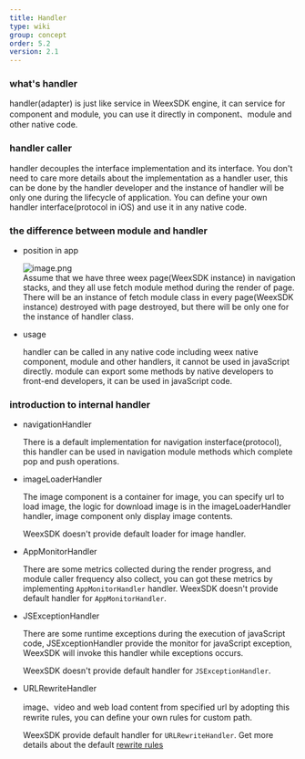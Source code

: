```yaml
---
title: Handler
type: wiki
group: concept
order: 5.2
version: 2.1
---
```


### what's handler
 handler(adapter) is just like service in WeexSDK engine, it can service for component and module, you can use it directly in component、module and other native code.

### handler caller

handler decouples the interface implementation and its interface. You don't need to care more details about the implementation as a handler user, this can be done by the handler developer and the instance of handler will be only one during the lifecycle of application. You can define your own handler interface(protocol in iOS) and use it in any native code.

### the difference between module and handler

- position in app

   ![image.png](http://ata2-img.cn-hangzhou.img-pub.aliyun-inc.com/f027878afe0f3ff96444a32c3a92b230.png)  
   Assume that we have three weex page(WeexSDK instance) in navigation stacks, and they all use fetch module method during the render of page. There will be an instance of fetch module class in every page(WeexSDK instance) destroyed with page destroyed, but there will be only one for the instance of handler class.

- usage

  handler can be called in any native code including weex native component, module and other handlers, it cannot be used in javaScript directly.
  module can export some methods by native developers to front-end developers, it can be used in javaScript code.

### introduction to internal handler 

 - navigationHandler

    There is a default implementation for navigation insterface(protocol), this handler can be used in navigation module methods which complete pop and push operations.

 - imageLoaderHandler

    The image component is a container for image, you can specify url to load image, the logic for download image is in the imageLoaderHandler handler, image component only display image contents.

	WeexSDK doesn't provide default loader for image handler.

 - AppMonitorHandler
   
    There are some metrics collected during the render progress, and module caller frequency also collect, you can got these metrics by implementing `AppMonitorHandler` handler.
    WeexSDK doesn't provide default handler for `AppMonitorHandler`.
 
 - JSExceptionHandler
    
    There are some runtime exceptions during the execution of javaScript code, JSExceptionHandler provide the monitor for javaScript exception, WeexSDK will invoke this handler while exceptions occurs.

	WeexSDK doesn't provide default handler for `JSExceptionHandler`.

 - URLRewriteHandler

    image、video and web load content from specified url by adopting this rewrite rules, you can define your own rules for custom path.

    WeexSDK provide default handler for `URLRewriteHandler`. Get more details about the default [rewrite rules](../guide/advanced/path.html)
